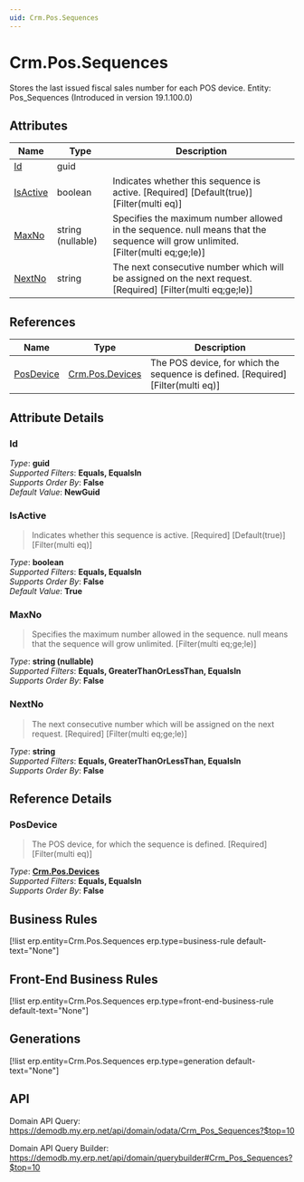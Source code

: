 ```yaml
---
uid: Crm.Pos.Sequences
---
```

# Crm.Pos.Sequences

Stores the last issued fiscal sales number for each POS device. Entity: Pos_Sequences (Introduced in version 19.1.100.0)

## Attributes

| Name | Type | Description |
| ---- | ---- | --- |
| [Id](Crm.Pos.Sequences.md#Id) | guid |  
| [IsActive](Crm.Pos.Sequences.md#IsActive) | boolean | Indicates whether this sequence is active. [Required] [Default(true)] [Filter(multi eq)] 
| [MaxNo](Crm.Pos.Sequences.md#MaxNo) | string (nullable) | Specifies the maximum number allowed in the sequence. null means that the sequence will grow unlimited. [Filter(multi eq;ge;le)] 
| [NextNo](Crm.Pos.Sequences.md#NextNo) | string | The next consecutive number which will be assigned on the next request. [Required] [Filter(multi eq;ge;le)] 

## References

| Name | Type | Description |
| ---- | ---- | --- |
| [PosDevice](Crm.Pos.Sequences.md#PosDevice) | [Crm.Pos.Devices](Crm.Pos.Devices.md) | The POS device, for which the sequence is defined. [Required] [Filter(multi eq)] |


## Attribute Details

### Id

_Type_: **guid**  
_Supported Filters_: **Equals, EqualsIn**  
_Supports Order By_: **False**  
_Default Value_: **NewGuid**  

### IsActive

> Indicates whether this sequence is active. [Required] [Default(true)] [Filter(multi eq)]

_Type_: **boolean**  
_Supported Filters_: **Equals, EqualsIn**  
_Supports Order By_: **False**  
_Default Value_: **True**  

### MaxNo

> Specifies the maximum number allowed in the sequence. null means that the sequence will grow unlimited. [Filter(multi eq;ge;le)]

_Type_: **string (nullable)**  
_Supported Filters_: **Equals, GreaterThanOrLessThan, EqualsIn**  
_Supports Order By_: **False**  

### NextNo

> The next consecutive number which will be assigned on the next request. [Required] [Filter(multi eq;ge;le)]

_Type_: **string**  
_Supported Filters_: **Equals, GreaterThanOrLessThan, EqualsIn**  
_Supports Order By_: **False**  


## Reference Details

### PosDevice

> The POS device, for which the sequence is defined. [Required] [Filter(multi eq)]

_Type_: **[Crm.Pos.Devices](Crm.Pos.Devices.md)**  
_Supported Filters_: **Equals, EqualsIn**  
_Supports Order By_: **False**  



## Business Rules

[!list erp.entity=Crm.Pos.Sequences erp.type=business-rule default-text="None"]

## Front-End Business Rules

[!list erp.entity=Crm.Pos.Sequences erp.type=front-end-business-rule default-text="None"]

## Generations

[!list erp.entity=Crm.Pos.Sequences erp.type=generation default-text="None"]

## API

Domain API Query:
<https://demodb.my.erp.net/api/domain/odata/Crm_Pos_Sequences?$top=10>

Domain API Query Builder:
<https://demodb.my.erp.net/api/domain/querybuilder#Crm_Pos_Sequences?$top=10>

